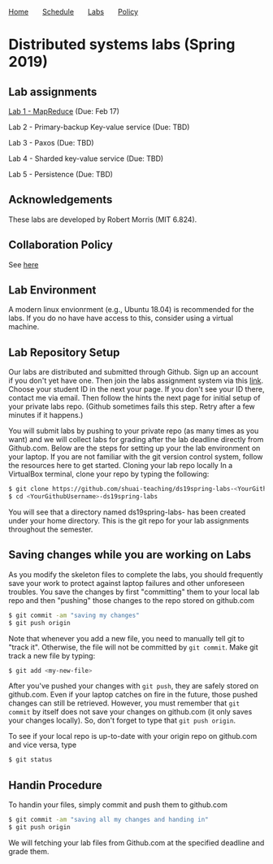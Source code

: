 
[Home](README.md) &nbsp; &nbsp; &nbsp;
[Schedule](schedule.md) &nbsp; &nbsp; &nbsp;
[Labs](labs.md) &nbsp; &nbsp; &nbsp;
[Policy](policy.md)

#  Distributed systems labs (Spring 2019)

## Lab assignments

[Lab 1 - MapReduce](labs/lab1.md) (Due: Feb 17)

Lab 2 - Primary-backup Key-value service (Due: TBD)

Lab 3 - Paxos (Due: TBD)

Lab 4 - Sharded key-value service (Due: TBD)

Lab 5 - Persistence (Due: TBD)

## Acknowledgements
These labs are developed by Robert Morris (MIT 6.824).

## Collaboration Policy
See [here](policy.md)

## Lab Environment

A modern linux envionrment (e.g., Ubuntu 18.04) is recommended for the labs. 
If you do no have have access to this, consider using a virtual machine.

## Lab Repository Setup

Our labs are distributed and submitted through Github. Sign up an account if you
don't yet have one. Then join the labs assignment system via this
[link](https://classroom.github.com/a/32BKwmxG). Choose your student ID in the 
next your page. If you don't see your ID there, contact me via email. Then 
follow the hints the next page for initial setup of your private labs repo.
(Github sometimes fails this step. Retry after a few minutes if it happens.)

You will submit labs by pushing to your private repo (as many times as you want)
and we will collect labs for grading after the lab deadline directly from
Github.com. Below are the steps for setting up your the lab environment on your
laptop. If you are not familiar with the git version control system, follow the
resources here to get started. Cloning your lab repo locally In a VirtualBox
terminal, clone your repo by typing the following:

```bash 
$ git clone https://github.com/shuai-teaching/ds19spring-labs-<YourGithubUsername>.git 
$ cd <YourGithubUsername>-ds19spring-labs
```

You will see that a directory named ds19spring-labs-<YourGithubUsername> has
been created under your home directory. This is the git repo for your lab
assignments throughout the semester.

<!-- ## Setting up the upstream repo -->

<!-- The lab skeleton code are kept in the repo golabs-2016 managed by the course -->
<!-- staff. Therefore, the first thing you need to do is to set up your own lab repo -->
<!-- to track the changes made in the golabs-2016 repo. In the git world, golabs-2016 -->
<!-- would be your "upstream" repo from which changes should ``flow'' into your own -->
<!-- lab repo. Type git remote add to add the upstream repo, and git remote -v to -->
<!-- check that golabs-2016 is indeed an upstream for your own lab repo. -->

<!-- ```bash -->
<!-- $ git remote add upstream https://github.com/shuai-teaching/ds19spring-labs.git -->
<!-- $ git remote -v -->
<!-- origin	git@github.com:nyu-ds/golabs-2016.git (fetch) -->
<!-- origin	git@github.com:nyu-ds/golabs-2016.git (push) -->
<!-- upstream	https://github.com/nyu-ds/golabs-2016.git (fetch) -->
<!-- upstream	https://github.com/nyu-ds/golabs-2016.git (push) -->
<!-- ``` -->

<!-- Immediately, you should check if the upstream ds19spring-labs repo has additional -->
<!-- changes not present in your repo. You can check for and merge in those changes -->
<!-- by typing: -->

<!-- ```bash -->
<!-- $ git fetch upstream -->
<!-- $ git merge upstream/master -->
<!-- ``` -->

<!-- You should perform the above two steps periodically to ensure that you've got -->
<!-- the latest lab code. We will also remind you to fetch upstream on Piazza if we -->
<!-- make changes/bug-fixes to the labs. -->

## Saving changes while you are working on Labs
As you modify the skeleton files to complete the labs, you should frequently
save your work to protect against laptop failures and other unforeseen troubles.
You save the changes by first "committing" them to your local lab repo and then
"pushing" those changes to the repo stored on github.com

```bash
$ git commit -am "saving my changes"
$ git push origin
```

Note that whenever you add a new file, you need to manually tell git to "track
it". Otherwise, the file will not be committed by ```git commit```. Make git
track a new file by typing:

```bash
$ git add <my-new-file>
```

After you've pushed your changes with ```git push```, they are safely stored on
github.com. Even if your laptop catches on fire in the future, those pushed
changes can still be retrieved. However, you must remember that ```git commit```
by itself does not save your changes on github.com (it only saves your changes
locally). So, don't forget to type that ```git push origin```. 

To see if your local repo is up-to-date with your origin repo on github.com and
vice versa, type

```bash
$ git status
```

## Handin Procedure
To handin your files, simply commit and push them to github.com

```bash
$ git commit -am "saving all my changes and handing in"
$ git push origin 
```

We will fetching your lab files from Github.com at the specified deadline and
grade them.

